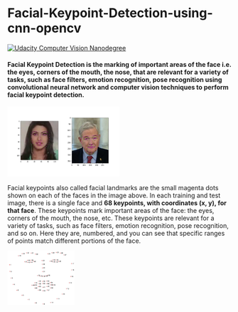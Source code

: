 # Facial-Keypoint-Detection-using-cnn-opencv
[![Udacity Computer Vision Nanodegree](http://tugan0329.bitbucket.io/imgs/github/cvnd.svg)](https://www.udacity.com/course/computer-vision-nanodegree--nd891)
#### Facial Keypoint Detection is the marking of important areas of the face i.e. the eyes, corners of the mouth, the nose, that are relevant for a variety of tasks, such as face filters, emotion recognition, pose recognition using convolutional neural network and computer vision techniques to perform facial keypoint detection.

<img src='images/key_pts_example.png' width=50% height=50%/>

Facial keypoints also called facial landmarks are the small magenta dots shown on each of the faces in the image above. In each training and test image, there is a single face and **68 keypoints, with coordinates (x, y), for that face**.  These keypoints mark important areas of the face: the eyes, corners of the mouth, the nose, etc. These keypoints are relevant for a variety of tasks, such as face filters, emotion recognition, pose recognition, and so on. Here they are, numbered, and you can see that specific ranges of points match different portions of the face.

<img src='images/landmarks_numbered.jpg' width=30% height=30%/>
